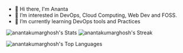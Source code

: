 - 👋 Hi there, I'm Ananta
- 👀 I’m interested in DevOps, Cloud Computing, Web Dev and FOSS.
- 🌱 I’m currently learning DevOps tools and Practices


![anantakumarghosh's Stats](https://github-readme-stats.vercel.app/api?username=anantakumarghosh&theme=vue-dark&show_icons=true&hide_border=false&count_private=false)
![anantakumarghosh's Streak](https://github-readme-streak-stats.herokuapp.com/?user=anantakumarghosh&theme=vue-dark&hide_border=false)

![anantakumarghosh's Top Languages](https://github-readme-stats.vercel.app/api/top-langs/?username=anantakumarghosh&theme=vue-dark&show_icons=true&hide_border=false&layout=compact)
<!---- 💞️ I’m looking to collaborate on ...
- 📫 How to reach me ...--->

<!---
anantakumarghosh/anantakumarghosh is a ✨ special ✨ repository because its `README.md` (this file) appears on your GitHub profile.
You can click the Preview link to take a look at your changes.
--->

